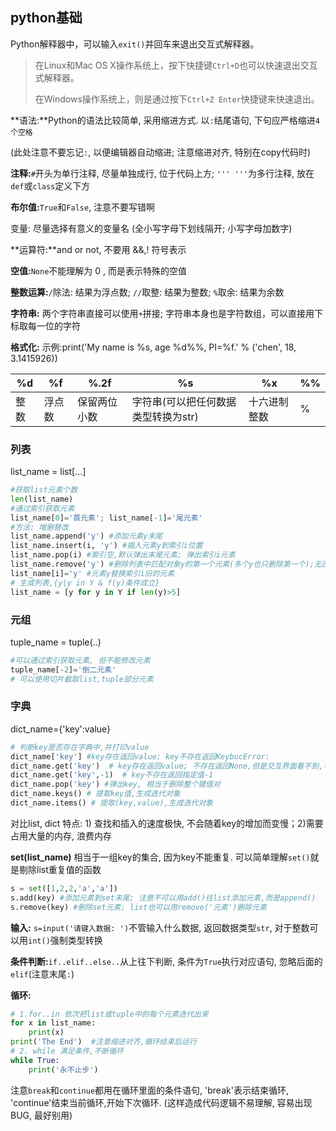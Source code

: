 ## python基础

Python解释器中，可以输入`exit()`并回车来退出交互式解释器。

> 在Linux和Mac OS X操作系统上，按下快捷键`Ctrl+D`也可以快速退出交互式解释器。
>
> 在Windows操作系统上，则是通过按下`Ctrl+Z Enter`快捷键来快速退出。

**语法:**Python的语法比较简单, 采用缩进方式. 以`:`结尾语句, 下句应严格缩进`4个空格`

(此处注意不要忘记`:`, 以便编辑器自动缩进; 注意缩进对齐, 特别在copy代码时) 

**注释:**`#`开头为单行注释, 尽量单独成行, 位于代码上方; `''' '''`为多行注释, 放在`def`或`class`定义下方

**布尔值:**`True`和`False`, 注意不要写错啊

变量: 尽量选择有意义的变量名 (全小写字母下划线隔开; 小写字母加数字)

**运算符:**and or not, 不要用 &&,! 符号表示

**空值:**`None`不能理解为 0 , 而是表示特殊的空值

**整数运算:**`/`除法: 结果为浮点数; `//`取整: 结果为整数; `%`取余: 结果为余数

**字符串:**  两个字符串直接可以使用`+`拼接;  字符串本身也是字符数组，可以直接用下标取每一位的字符  

**格式化:** 示例:print('My name is %s, age %d%%, PI=%f.' % ('chen', 18, 3.1415926))

| %d  | %f  | %.2f   | %s                   | %x     | %%  |
| --- | --- | ------ | -------------------- | ------ | --- |
| 整数  | 浮点数 | 保留两位小数 | 字符串(可以把任何数据类型转换为str) | 十六进制整数 | %   |

### 列表

list_name = list[...] 

   ```python
   #获取list元素个数
   len(list_name)
   #通过索引获取元素
   list_name[0]='首元素'; list_name[-1]='尾元素'
   #方法: 增删替改
   list_name.append('y') #添加元素y末尾
   list_name.insert(i, 'y') #插入元素y到索引i位置
   list_name.pop(i) #索引空,默认弹出末尾元素; 弹出索引i元素
   list_name.remove('y') #删除列表中匹配对象y的第一个元素(多个y也只删除第一个);无匹配值,返回None
   list_name[i]='y' #元素y替换索引i旧的元素
   # 生成列表,{y|y in Y & f(y)条件成立}
   list_name = [y for y in Y if len(y)>5] 
   ```

### 元组

 tuple_name = tuple(..)

```python
#可以通过索引获取元素, 但不能修改元素
tuple_name[-2]='倒二元素'
# 可以使用切片截取list,tuple部分元素
```

### 字典

 dict_name={'key':value}

```python
# 判断key是否存在字典中,并打印value
dict_name['key'] #key存在返回value; key不存在返回KeybucError:
dict_name.get('key')  # key存在返回value; 不存在返回None,但是交互界面看不到,不会显示
dict_name.get('key',-1)  # key不存在返回指定值-1
dict_name.pop('key') #弹出key, 相当于删除整个键值对
dict_name.keys() # 提取key值,生成迭代对象
dict_name.items() # 提取(key,value),生成迭代对象
```

对比list,  dict 特点: 1) 查找和插入的速度极快, 不会随着key的增加而变慢；2)需要占用大量的内存, 浪费内存

**set(list_name)** 相当于一组key的集合, 因为key不能重复. 可以简单理解`set()`就是剔除list重复值的函数

```python
s = set([1,2,2,'a','a'])
s.add(key) #添加元素到set末尾; 注意不可以用add()往list添加元素,而是append()
s.remove(key) #删除set元素; list也可以用remove('元素')删除元素
```

**输入:** `s=input('请键入数据: ')`不管输入什么数据, 返回数据类型`str`, 对于整数可以用`int()`强制类型转换

**条件判断:**`if..elif..else..`从上往下判断, 条件为`True`执行对应语句, 忽略后面的`elif`(注意末尾`:`)

**循环:** 

```python
# 1.for..in 依次把list或tuple中的每个元素迭代出来
for x in list_name:
    print(x)
print('The End')  #注意缩进对齐,循环结束后运行
# 2. while 满足条件,不断循环
while True:
    print('永不止步')
```

注意`break`和`continue`都用在循环里面的条件语句, 'break'表示结束循环, 'continue'结束当前循环,开始下次循环. (这样造成代码逻辑不易理解, 容易出现BUG, 最好别用)